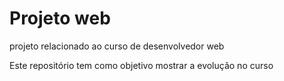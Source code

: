 # Projeto web 
 projeto relacionado ao curso de desenvolvedor web


Este repositório tem como objetivo  mostrar a evolução no curso